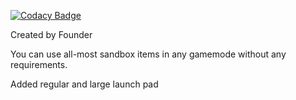 [![Codacy Badge](https://api.codacy.com/project/badge/Grade/934436b9ddfa4e17983633ae253b3765)](https://www.codacy.com/manual/TheTerrarian101/Mindustry-SandboxFreeMod?utm_source=github.com&amp;utm_medium=referral&amp;utm_content=TheTerrarian101/Mindustry-SandboxFreeMod&amp;utm_campaign=Badge_Grade)

Created by Founder

You can use all-most sandbox items in any gamemode without any requirements.

Added regular and large launch pad
